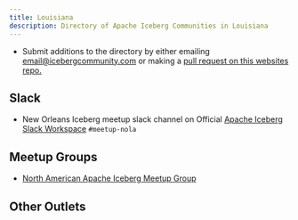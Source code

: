 ```yaml
---
title: Louisiana
description: Directory of Apache Iceberg Communities in Louisiana
---
```

- Submit additions to the directory by either emailing email@icebergcommunity.com or making a [pull request on this websites repo.](https://github.com/AlexMercedCoder/iceberg-community)

## Slack

- New Orleans Iceberg meetup slack channel on Official [Apache Iceberg Slack Workspace](https://iceberg.apache.org/community/) `#meetup-nola`

## Meetup Groups

- [North American Apache Iceberg Meetup Group](https://www.meetup.com/na-apache-iceberg-meetups/)

## Other Outlets